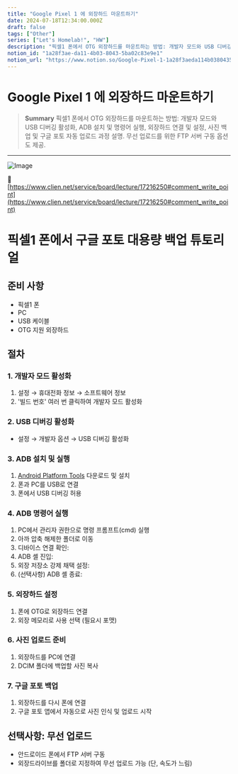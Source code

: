 ```yaml
---
title: "Google Pixel 1 에 외장하드 마운트하기"
date: 2024-07-18T12:34:00.000Z
draft: false
tags: ["Other"]
series: ["Let's Homelab!", "HW"]
description: "픽셀1 폰에서 OTG 외장하드를 마운트하는 방법: 개발자 모드와 USB 디버깅 활성화, ADB 설치 및 명령어 실행, 외장하드 연결 및 설정, 사진 백업 및 구글 포토 자동 업로드 과정 설명. 무선 업로드를 위한 FTP 서버 구동 옵션도 제공."
notion_id: "1a28f3ae-da11-4b03-8043-5ba02c83e9e1"
notion_url: "https://www.notion.so/Google-Pixel-1-1a28f3aeda114b0380435ba02c83e9e1"
---
```


# Google Pixel 1 에 외장하드 마운트하기

> **Summary**
> 픽셀1 폰에서 OTG 외장하드를 마운트하는 방법: 개발자 모드와 USB 디버깅 활성화, ADB 설치 및 명령어 실행, 외장하드 연결 및 설정, 사진 백업 및 구글 포토 자동 업로드 과정 설명. 무선 업로드를 위한 FTP 서버 구동 옵션도 제공.

---

![Image](https://prod-files-secure.s3.us-west-2.amazonaws.com/09ccd4d5-876c-4bba-bbdf-cc77a0a11257/f76881f6-006b-47a3-b913-e07e1a043609/Untitled.webp?X-Amz-Algorithm=AWS4-HMAC-SHA256&X-Amz-Content-Sha256=UNSIGNED-PAYLOAD&X-Amz-Credential=ASIAZI2LB4667QVRVLCB%2F20250724%2Fus-west-2%2Fs3%2Faws4_request&X-Amz-Date=20250724T080840Z&X-Amz-Expires=3600&X-Amz-Security-Token=IQoJb3JpZ2luX2VjEAAaCXVzLXdlc3QtMiJHMEUCIAzEi8LPZ%2FPQTEU4J9eynx3wtu36GRWxe0p03NPkstOlAiEAkK1%2Blzv6gMv3Agms4Ck8mwZMWTqRUmcqd0r6A0uhktIq%2FwMIKRAAGgw2Mzc0MjMxODM4MDUiDE3V%2FJl9u84Zeg3hfircA2bUUBu6qPHSewb7aQvBcPgKnOYs3Qv1MnYtM1i2s5q5dZwq9m5uRbgsgmK76o67RNzdN2XrWVzAceC%2BdofF%2Bg%2B85det1i6UOiPQtOdPwLpY328f5%2FT69%2FRIhytfQXspEFb1f4b6XpeV2Nyba6bI%2B81SHGvRx4YO85XYWpbN7DEm0okhPIMY5c2lkepomiRtu1KKb9hhfxvzWGgVxdLSzqytg3kAaSr%2ByZDyUTxcfgW842gV8EoYAHjriPm7Q1CB0xO%2F09qcD97wQ20A%2B%2BU54KC4pDiUfYallLZOK0K7FqNURBzGXec%2Bir49NkhZoie8PJFw4oH%2FlMQgTcEnaZwy0qjUQROoYiv6AHfkhXp0Nt5Xw3GtkE6YXg44Xd4v3VSnfOrJemnsgRN%2FcPX8Rev883sYf7qr6rwsUj7Wj6a7pKZBlf9%2BkxJ5qCPR%2BFQhjb80KlkdvV5K8G2O2jc%2Fu9EDH42IgxlmW72Lptl%2BHNsuCJ6bzbgmuVnVBhyA%2F4wCXKOsh7iRvBxzvcHSxNFa4K8kX4zsDB43aEBIt20EA62%2F5hGd8fEjPcSVVkE4TcvuQbRsrBat1D219UlJlmw7YJHuK90WQryONF5CyDR84CKyQrmyeQrI0Bs2RA6pG4dSMM3Oh8QGOqUBPHZhkQ0n2%2BS0hvt6cSDRsYXTB60PKg4KNoW6vKO9ovNkh0r3c1ZObqyPIHv8G97XJVNRXlvspgkrC5UND27W5xzl4ljTiz1hvIQ%2Bdi6gpv3y00XGFa%2BGQPkD6LY8Kkm4IjJA3ZpbRlYT8U3wdM%2FfC4sKW%2F7W7GkVC%2FZ5r0MA1FcTERphV%2BUSgMMjQ96WimuKCtCtrweXmaM%2FZltDrVyxSzeytcI%2F&X-Amz-Signature=010dbbedbfc81ccf4891b5292a4d8355971b42b76014f9d5bac1e5157b2a705f&X-Amz-SignedHeaders=host&x-amz-checksum-mode=ENABLED&x-id=GetObject)

🔗 [https://www.clien.net/service/board/lecture/17216250#comment_write_point](https://www.clien.net/service/board/lecture/17216250#comment_write_point)

# 픽셀1 폰에서 구글 포토 대용량 백업 튜토리얼

## 준비 사항

- 픽셀1 폰
- PC
- USB 케이블
- OTG 지원 외장하드
## 절차

### 1. 개발자 모드 활성화

1. 설정 → 휴대전화 정보 → 소프트웨어 정보
1. '빌드 번호' 여러 번 클릭하여 개발자 모드 활성화
### 2. USB 디버깅 활성화

- 설정 → 개발자 옵션 → USB 디버깅 활성화
### 3. ADB 설치 및 실행

1. [Android Platform Tools](https://developer.android.com/studio/releases/platform-tools) 다운로드 및 설치
1. 폰과 PC를 USB로 연결
1. 폰에서 USB 디버깅 허용
### 4. ADB 명령어 실행

1. PC에서 관리자 권한으로 명령 프롬프트(cmd) 실행
1. 아까 압축 해제한 폴더로 이동
1. 디바이스 연결 확인:
1. ADB 셸 진입:
1. 외장 저장소 강제 채택 설정:
1. (선택사항) ADB 셸 종료:
### 5. 외장하드 설정

1. 폰에 OTG로 외장하드 연결
1. 외장 메모리로 사용 선택 (필요시 포맷)
### 6. 사진 업로드 준비

1. 외장하드를 PC에 연결
1. DCIM 폴더에 백업할 사진 복사
### 7. 구글 포토 백업

1. 외장하드를 다시 폰에 연결
1. 구글 포토 앱에서 자동으로 사진 인식 및 업로드 시작
## 선택사항: 무선 업로드

- 안드로이드 폰에서 FTP 서버 구동
- 외장드라이브를 폴더로 지정하여 무선 업로드 가능 (단, 속도가 느림)

